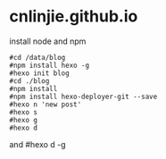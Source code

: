 # cnlinjie.github.io
install node and npm
```
#cd /data/blog
#npm install hexo -g
#hexo init blog
#cd ./blog
#npm install
#npm install hexo-deployer-git --save
#hexo n 'new post'
#hexo s
#hexo g
#hexo d
```
and
#hexo d -g

